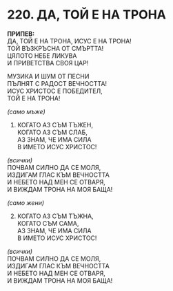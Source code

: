 # 220. ДА, ТОЙ Е НА ТРОНА  
  
**ПРИПЕВ:**  
ДА, ТОЙ Е НА ТРОНА, ИСУС Е НА ТРОНА!  
ТОЙ ВЪЗКРЪСНА ОТ СМЪРТТА!  
ЦЯЛОТО НЕБЕ ЛИКУВА  
И ПРИВЕТСТВА СВОЯ ЦАР!  
  
МУЗИКА И ШУМ ОТ ПЕСНИ  
ПЪЛНЯТ С РАДОСТ ВЕЧНОСТТА!  
ИСУС ХРИСТОС Е ПОБЕДИТЕЛ,  
ТОЙ Е НА ТРОНА!  

*(само мъже)*  
1. КОГАТО АЗ СЪМ ТЪЖЕН,  
КОГАТО АЗ СЪМ СЛАБ,  
АЗ ЗНАМ, ЧЕ ИМА СИЛА  
В ИМЕТО ИСУС ХРИСТОС!  
  
*(всички)*  
ПОЧВАМ СИЛНО ДА СЕ МОЛЯ,  
ИЗДИГАМ ГЛАС КЪМ ВЕЧНОСТТА  
И НЕБЕТО НАД МЕН СЕ ОТВАРЯ,  
И ВИЖДАМ ТРОНА НА МОЯ БАЩА!  
  
*(само жени)*  

2. КОГАТО АЗ СЪМ ТЪЖНА,  
КОГАТО СЪМ САМА,  
АЗ ЗНАМ, ЧЕ ИМА СИЛА  
В ИМЕТО ИСУС ХРИСТОС!  
  
*(всички)*  
ПОЧВАМ СИЛНО ДА СЕ МОЛЯ,  
ИЗДИГАМ ГЛАС КЪМ ВЕЧНОСТТА  
И НЕБЕТО НАД МЕН СЕ ОТВАРЯ,  
И ВИЖДАМ ТРОНА НА МОЯ БАЩА!


<DownloadsButton pdf="/pdf/220-da-toi-e-na-trona.pdf" />

<DownloadChordsButton pdf="/chords/220-da-toi-e-na-trona_akord.pdf"/>
